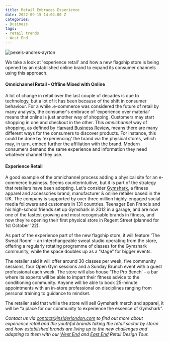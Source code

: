 ```yaml
---
title: Retail Embraces Experience
date: 2022-09-15 14:02:00 Z
categories:
- Business
tags:
- retail trends
- West End
---
```


![pexels-andres-ayrton](/uploads/pexels-andres-ayrton-6551429.jpg)

We take a look at 'experience retail' and how a new flagship store is being opened by an established online brand to expand its consumer channels using this approach. 

#### Omnichannel Retail - Offline Mixed with Online 

A lot of change in retail over the last couple of decades is due to technology, but a lot of it has been because of the shift in consumer behaviour. For a while .e-commerce was considered the future of retail by many analysts, the consumer's embrace of 'experience over material' means that online is just another way of shopping.
Customers may start shopping in one and checkout in the other. This *omnichannel* way of shopping, as defined by [Harvard Business Review](https://hbr.org/2017/01/a-study-of-46000-shoppers-shows-that-omnichannel-retailing-works), means there are many different ways for the consumers to discover products. For instance, this could be done by 'experiencing' the brand via the physical stores, which may, in turn, embed further the affiliation with the brand. Modern consumers demand the same experience and information they need whatever channel they use. 

#### Experience Retail 

A good example of the omnichannel process adding a physical site for an e-commerce business. Seems counterintuitive, but it is part of the strategy that retailers have been adopting. 
Let's consider [Gymshark](http://www.gymshark.com), a fitness apparel and accessories brand, manufacturer & online retailer based in the UK. The company is supported by over three million highly-engaged social media followers and customers in 131 countries. Teenager Ben Francis and his high-school friends set up Gymshark in 2012 in a garage, and are now one of the fastest growing and most recognisable brands in fitness, and now they're opening their first physical store in Regent Street (planned for 1st October '22).


As part of the experience part of the new flagship store, it will feature ‘The Sweat Room’ – an interchangeable sweat studio operating from the store, offering a regularly rotating programme of classes for the Gymshark community, while the space doubles up as a “stage” for bigger events.

The retailer said it will offer around 30 classes per week, five community sessions, four Open Gym sessions and a Sunday Brunch event with a guest professional each week. The store will also house ‘The Pro Bench’ – a bar where its experts will be able to impart their fitness advice to the conditioning community. Anyone will be able to book 25-minute appointments with an in-store professional on disciplines ranging from personal training to guidance to mindset. 

The retailer said that while the store will sell Gymshark merch and apparel, it will be “a place for our community to experience the essence of Gymshark”.

*Contact us via <a href="mailto:contact@insiderlondon.com">contact@insiderlondon.com</a> to find out more about experience retail and the youthful brands taking the retail sector by storm and how established brands are living up to the new challenges and adapting to them with our [West End](https://www.insiderlondon.com/london/educational-tours/retail-design/#west-end-retail-design) and [East End](https://www.insiderlondon.com/london/educational-tours/retail-design/#east-end-retail-design) Retail Design Tour.*





